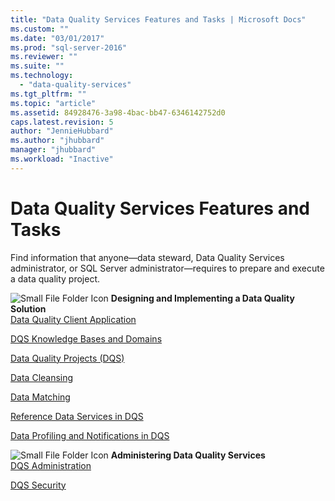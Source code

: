 ```yaml
---
title: "Data Quality Services Features and Tasks | Microsoft Docs"
ms.custom: ""
ms.date: "03/01/2017"
ms.prod: "sql-server-2016"
ms.reviewer: ""
ms.suite: ""
ms.technology: 
  - "data-quality-services"
ms.tgt_pltfrm: ""
ms.topic: "article"
ms.assetid: 84928476-3a98-4bac-bb47-6346142752d0
caps.latest.revision: 5
author: "JennieHubbard"
ms.author: "jhubbard"
manager: "jhubbard"
ms.workload: "Inactive"
---
```

# Data Quality Services Features and Tasks
  Find information that anyone—data steward, Data Quality Services administrator, or SQL Server administrator—requires to prepare and execute a data quality project.  
  
 ![Small File Folder Icon](../analysis-services/media/filefolder-small.png "Small File Folder Icon") **Designing and Implementing a Data Quality Solution**  
 [Data Quality Client Application](../data-quality-services/data-quality-client-application.md)  
  
 [DQS Knowledge Bases and Domains](../data-quality-services/dqs-knowledge-bases-and-domains.md)  
  
 [Data Quality Projects &#40;DQS&#41;](../data-quality-services/data-quality-projects-dqs.md)  
  
 [Data Cleansing](../data-quality-services/data-cleansing.md)  
  
 [Data Matching](../data-quality-services/data-matching.md)  
  
 [Reference Data Services in DQS](../data-quality-services/reference-data-services-in-dqs.md)  
  
 [Data Profiling and Notifications in DQS](../data-quality-services/data-profiling-and-notifications-in-dqs.md)  
  
 ![Small File Folder Icon](../analysis-services/media/filefolder-small.png "Small File Folder Icon") **Administering Data Quality Services**  
 [DQS Administration](../data-quality-services/dqs-administration.md)  
  
 [DQS Security](../data-quality-services/dqs-security.md)  
  
  
